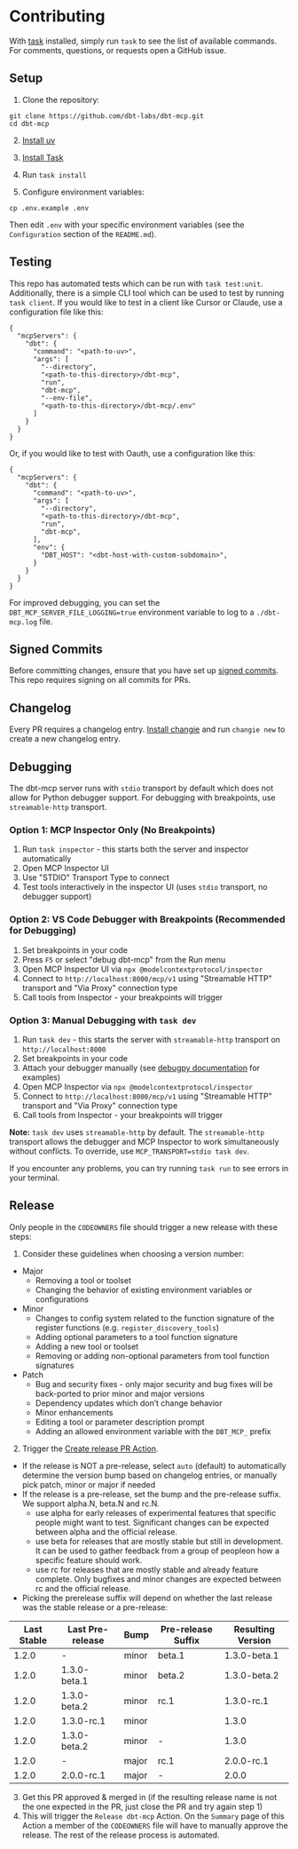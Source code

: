 # Contributing

With [task](https://taskfile.dev/) installed, simply run `task` to see the list of available commands. For comments, questions, or requests open a GitHub issue.

## Setup

1. Clone the repository:
```shell
git clone https://github.com/dbt-labs/dbt-mcp.git
cd dbt-mcp
```

2. [Install uv](https://docs.astral.sh/uv/getting-started/installation/)

3. [Install Task](https://taskfile.dev/installation/)

4. Run `task install`

5. Configure environment variables:
```shell
cp .env.example .env
```
Then edit `.env` with your specific environment variables (see the `Configuration` section of the `README.md`).

## Testing

This repo has automated tests which can be run with `task test:unit`. Additionally, there is a simple CLI tool which can be used to test by running `task client`. If you would like to test in a client like Cursor or Claude, use a configuration file like this:

```
{
  "mcpServers": {
    "dbt": {
      "command": "<path-to-uv>",
      "args": [
        "--directory",
        "<path-to-this-directory>/dbt-mcp",
        "run",
        "dbt-mcp",
        "--env-file",
        "<path-to-this-directory>/dbt-mcp/.env"
      ]
    }
  }
}
```

Or, if you would like to test with Oauth, use a configuration like this:

```
{
  "mcpServers": {
    "dbt": {
      "command": "<path-to-uv>",
      "args": [
        "--directory",
        "<path-to-this-directory>/dbt-mcp",
        "run",
        "dbt-mcp",
      ],
      "env": {
        "DBT_HOST": "<dbt-host-with-custom-subdomain>",
      }
    }
  }
}
```

For improved debugging, you can set the `DBT_MCP_SERVER_FILE_LOGGING=true` environment variable to log to a `./dbt-mcp.log` file.

## Signed Commits

Before committing changes, ensure that you have set up [signed commits](https://docs.github.com/en/authentication/managing-commit-signature-verification/signing-commits).
This repo requires signing on all commits for PRs.

## Changelog

Every PR requires a changelog entry. [Install changie](https://changie.dev/) and run `changie new` to create a new changelog entry.

## Debugging

The dbt-mcp server runs with `stdio` transport by default which does not allow for Python debugger support. For debugging with breakpoints, use `streamable-http` transport.

### Option 1: MCP Inspector Only (No Breakpoints)
1. Run `task inspector` - this starts both the server and inspector automatically
2. Open MCP Inspector UI
3. Use "STDIO" Transport Type to connect
4. Test tools interactively in the inspector UI (uses `stdio` transport, no debugger support)

### Option 2: VS Code Debugger with Breakpoints (Recommended for Debugging)
1. Set breakpoints in your code
2. Press `F5` or select "debug dbt-mcp" from the Run menu
3. Open MCP Inspector UI via `npx @modelcontextprotocol/inspector`
4. Connect to `http://localhost:8000/mcp/v1` using "Streamable HTTP" transport and "Via Proxy" connection type
5. Call tools from Inspector - your breakpoints will trigger

### Option 3: Manual Debugging with `task dev`
1. Run `task dev` - this starts the server with `streamable-http` transport on `http://localhost:8000`
2. Set breakpoints in your code
3. Attach your debugger manually (see [debugpy documentation](https://github.com/microsoft/debugpy#debugpy) for examples)
4. Open MCP Inspector via `npx @modelcontextprotocol/inspector`
5. Connect to `http://localhost:8000/mcp/v1` using "Streamable HTTP" transport and "Via Proxy" connection type
6. Call tools from Inspector - your breakpoints will trigger

**Note:** `task dev` uses `streamable-http` by default. The `streamable-http` transport allows the debugger and MCP Inspector to work simultaneously without conflicts. To override, use `MCP_TRANSPORT=stdio task dev`.

If you encounter any problems, you can try running `task run` to see errors in your terminal.

## Release

Only people in the `CODEOWNERS` file should trigger a new release with these steps:

1. Consider these guidelines when choosing a version number:
  - Major
    - Removing a tool or toolset
    - Changing the behavior of existing environment variables or configurations
  - Minor
    - Changes to config system related to the function signature of the register functions (e.g. `register_discovery_tools`)
    - Adding optional parameters to a tool function signature
    - Adding a new tool or toolset
    - Removing or adding non-optional parameters from tool function signatures
  - Patch
    - Bug and security fixes - only major security and bug fixes will be back-ported to prior minor and major versions
    - Dependency updates which don’t change behavior
    - Minor enhancements
    - Editing a tool or parameter description prompt
    - Adding an allowed environment variable with the `DBT_MCP_` prefix
2. Trigger the [Create release PR Action](https://github.com/dbt-labs/dbt-mcp/actions/workflows/create-release-pr.yml).
  - If the release is NOT a pre-release, select `auto` (default) to automatically determine the version bump based on changelog entries, or manually pick patch, minor or major if needed
  - If the release is a pre-release, set the bump and the pre-release suffix. We support alpha.N, beta.N and rc.N.
    - use alpha for early releases of experimental features that specific people might want to test. Significant changes can be expected between alpha and the official release.
    - use beta for releases that are mostly stable but still in development. It can be used to gather feedback from a group of peopleon how a specific feature should work.
    - use rc for releases that are mostly stable and already feature complete. Only bugfixes and minor changes are expected between rc and the official release.
  - Picking the prerelease suffix will depend on whether the last release was the stable release or a pre-release:

| Last Stable | Last Pre-release | Bump  | Pre-release Suffix | Resulting Version |
| ----------- | ---------------- | ----- | ------------------ | ----------------- |
| 1.2.0       | -                | minor | beta.1             | 1.3.0-beta.1      |
| 1.2.0       | 1.3.0-beta.1     | minor | beta.2             | 1.3.0-beta.2      |
| 1.2.0       | 1.3.0-beta.2     | minor | rc.1               | 1.3.0-rc.1        |
| 1.2.0       | 1.3.0-rc.1       | minor |                    | 1.3.0             |
| 1.2.0       | 1.3.0-beta.2     | minor | -                  | 1.3.0             |
| 1.2.0       | -                | major | rc.1               | 2.0.0-rc.1        |
| 1.2.0       | 2.0.0-rc.1       | major | -                  | 2.0.0             |

3. Get this PR approved & merged in (if the resulting release name is not the one expected in the PR, just close the PR and try again step 1)
4. This will trigger the `Release dbt-mcp` Action. On the `Summary` page of this Action a member of the `CODEOWNERS` file will have to manually approve the release. The rest of the release process is automated.
